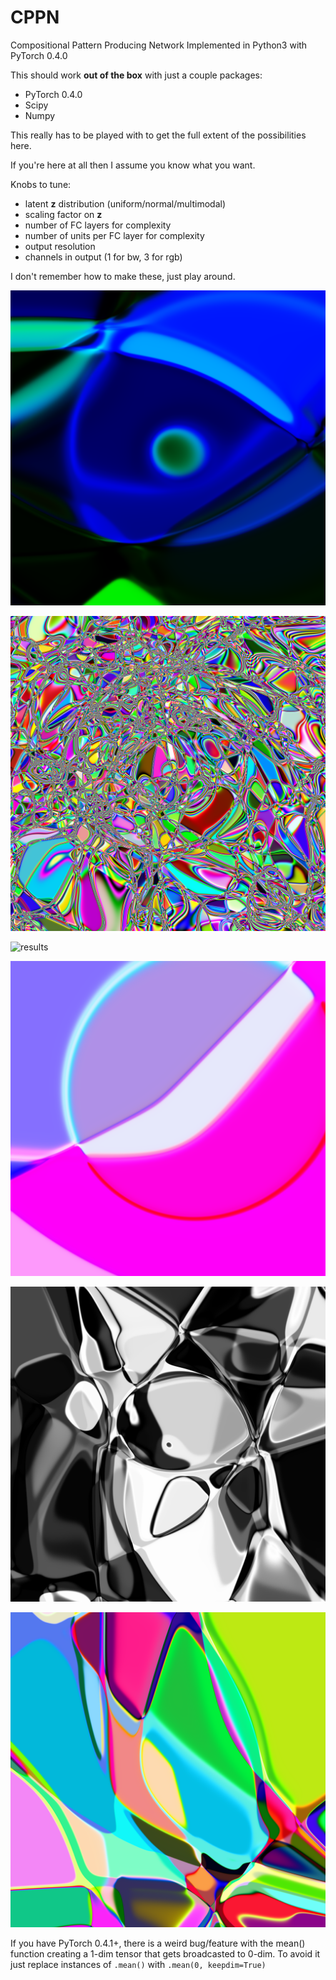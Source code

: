 # CPPN 
Compositional Pattern Producing Network Implemented in Python3 with PyTorch 0.4.0

This should work **out of the box** with just a couple packages:

* PyTorch 0.4.0
* Scipy
* Numpy

This really has to be played with to get the full extent of the possibilities here. 

If you're here at all then I assume you know what you want. 

Knobs to tune:
* latent **z** distribution (uniform/normal/multimodal)
* scaling factor on **z**
* number of FC layers for complexity
* number of units per FC layer for complexity
* output resolution
* channels in output (1 for bw, 3 for rgb)

I don't remember how to make these, just play around. 

![results](results/normal_z_3_2.png)

![results](results/sin3_1.png)

![results](results/sin3_2.png)

![results](results//test_4.png)

![results](results/sin_mix_3.png)

![results](results/sin_mix3_2.png)


If you have PyTorch 0.4.1+, there is a weird bug/feature with the mean() function creating a 1-dim tensor that gets broadcasted to 0-dim. To avoid it just replace instances of `.mean()` with `.mean(0, keepdim=True)`
